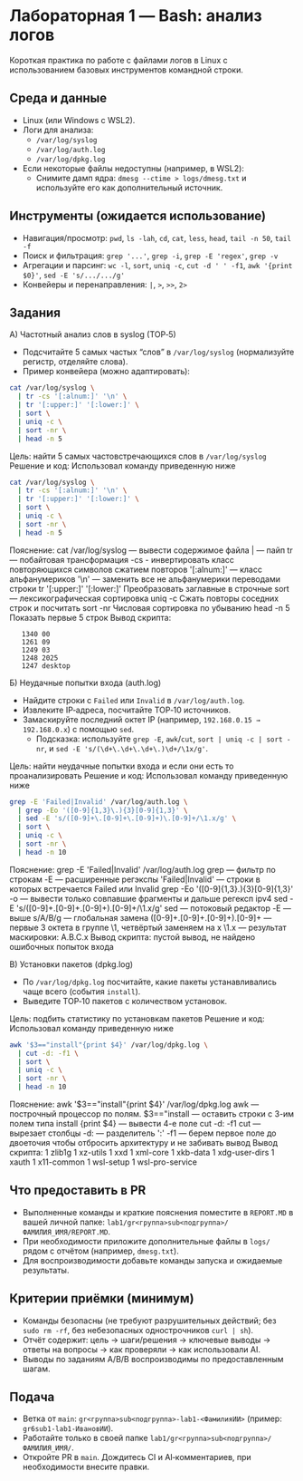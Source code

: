 # Лабораторная 1 — Bash: анализ логов

Короткая практика по работе с файлами логов в Linux с использованием базовых инструментов командной строки.

## Среда и данные
- Linux (или Windows с WSL2).
- Логи для анализа:
  - `/var/log/syslog`
  - `/var/log/auth.log`
  - `/var/log/dpkg.log`
- Если некоторые файлы недоступны (например, в WSL2):
  - Снимите дамп ядра: `dmesg --ctime > logs/dmesg.txt` и используйте его как дополнительный источник.

## Инструменты (ожидается использование)
- Навигация/просмотр: `pwd`, `ls -lah`, `cd`, `cat`, `less`, `head`, `tail -n 50`, `tail -f`
- Поиск и фильтрация: `grep '...'`, `grep -i`, `grep -E 'regex'`, `grep -v`
- Агрегации и парсинг: `wc -l`, `sort`, `uniq -c`, `cut -d ' ' -f1`, `awk '{print $0}'`, `sed -E 's/.../.../g'`
- Конвейеры и перенаправления: `|`, `>`, `>>`, `2>`

## Задания

А) Частотный анализ слов в syslog (TOP‑5)
- Подсчитайте 5 самых частых “слов” в `/var/log/syslog` (нормализуйте регистр, отделяйте слова).
- Пример конвейера (можно адаптировать):
```bash
cat /var/log/syslog \
  | tr -cs '[:alnum:]' '\n' \
  | tr '[:upper:]' '[:lower:]' \
  | sort \
  | uniq -c \
  | sort -nr \
  | head -n 5
```

Цель: найти 5 самых частовстречающихся слов в `/var/log/syslog`
Решение и код: Использовал команду приведенную ниже
```bash
cat /var/log/syslog \
  | tr -cs '[:alnum:]' '\n' \
  | tr '[:upper:]' '[:lower:]' \
  | sort \
  | uniq -c \
  | sort -nr \
  | head -n 5
```
Пояснение: 
cat /var/log/syslog — вывести содержимое файла
| — пайп
tr — побайтовая трансформация
-cs - инвертировать класс повторяющихся символов сжатием повторов
'[:alnum:]' — класс альфанумериков
'\n' — заменить все не альфанумерики переводами строки
tr '[:upper:]' '[:lower:]'
Преобразовать заглавные в строчные
sort — лексикографическая сортировка
uniq -c
Сжать повторы соседних строк и посчитать
sort -nr
Числовая сортировка по убыванию
head -n 5
Показать первые 5 строк
Вывод скрипта:
```
   1340 00
   1261 09
   1249 03
   1248 2025
   1247 desktop
```

Б) Неудачные попытки входа (auth.log)
- Найдите строки с `Failed` или `Invalid` в `/var/log/auth.log`.
- Извлеките IP‑адреса, посчитайте TOP‑10 источников. 
- Замаскируйте последний октет IP (например, `192.168.0.15 → 192.168.0.x`) с помощью `sed`.
  - Подсказка: используйте `grep -E`, `awk`/`cut`, `sort | uniq -c | sort -nr`, и `sed -E 's/(\d+\.\d+\.\d+\.)\d+/\1x/g'`.

Цель: найти неудачные попытки входа и если они есть то проанализировать
Решение и код: Использовал команду приведенную ниже
```bash
grep -E 'Failed|Invalid' /var/log/auth.log \
  | grep -Eo '([0-9]{1,3}\.){3}[0-9]{1,3}' \
  | sed -E 's/([0-9]+\.[0-9]+\.[0-9]+)\.[0-9]+/\1.x/g' \
  | sort \
  | uniq -c \
  | sort -nr \
  | head -n 10
```
Пояснение: 
grep -E 'Failed|Invalid' /var/log/auth.log
grep — фильтр по строкам
-E — расширенные регэкспы
'Failed|Invalid' — строки в которых встречается Failed или Invalid
grep -Eo '([0-9]{1,3}\.){3}[0-9]{1,3}'
-o — вывести только совпавшие фрагменты и дальше регексп ipv4
sed -E 's/([0-9]+\.[0-9]+\.[0-9]+)\.[0-9]+/\1.x/g'
sed — потоковый редактор
-E — выше
s/A/B/g — глобальная замена
([0-9]+\.[0-9]+\.[0-9]+)\.[0-9]+ — первые 3 октета в группе \1, четвёртый заменяем на x
\1.x — результат маскировки: A.B.C.x
Вывод скрипта: пустой вывод, не найдено ошибочных попыток входа

В) Установки пакетов (dpkg.log)
- По `/var/log/dpkg.log` посчитайте, какие пакеты устанавливались чаще всего (события `install`).
- Выведите TOP‑10 пакетов с количеством установок.

Цель: подбить статистику по установкам пакетов
Решение и код: Использовал команду приведенную ниже
```bash
awk '$3=="install"{print $4}' /var/log/dpkg.log \
  | cut -d: -f1 \
  | sort \
  | uniq -c \
  | sort -nr \
  | head -n 10
```
Пояснение: 
awk '$3=="install"{print $4}' /var/log/dpkg.log
awk — построчный процессор по полям.
$3=="install — оставить строки с 3-им полем типа install
{print $4} — вывести 4-е поле
cut -d: -f1
cut — вырезает столбцы
-d: — разделитель ':'
-f1 — берем первое поле до двоеточия чтобы отбросить архитектуру и не забивать вывод
Вывод скрипта: 
      1 zlib1g
      1 xz-utils
      1 xxd
      1 xml-core
      1 xkb-data
      1 xdg-user-dirs
      1 xauth
      1 x11-common
      1 wsl-setup
      1 wsl-pro-service

## Что предоставить в PR
- Выполненные команды и краткие пояснения поместите в `REPORT.MD` в вашей личной папке: `lab1/gr<группа>sub<подгруппа>/ФАМИЛИЯ_ИМЯ/REPORT.MD`.
- При необходимости приложите дополнительные файлы в `logs/` рядом с отчётом (например, `dmesg.txt`).
- Для воспроизводимости добавьте команды запуска и ожидаемые результаты.

## Критерии приёмки (минимум)
- Команды безопасны (не требуют разрушительных действий; без `sudo rm -rf`, без небезопасных однострочников `curl | sh`).
- Отчёт содержит: цель → шаги/решения → ключевые выводы → ответы на вопросы → как проверяли → как использовали AI.
- Выводы по заданиям A/B/В воспроизводимы по предоставленным шагам.

## Подача
- Ветка от `main`: `gr<группа>sub<подгруппа>-lab1-<ФамилияИИ>` (пример: `gr6sub1-lab1-ИвановИИ`).
- Работайте только в своей папке `lab1/gr<группа>sub<подгруппа>/ФАМИЛИЯ_ИМЯ/`.
- Откройте PR в `main`. Дождитесь CI и AI‑комментариев, при необходимости внесите правки.

